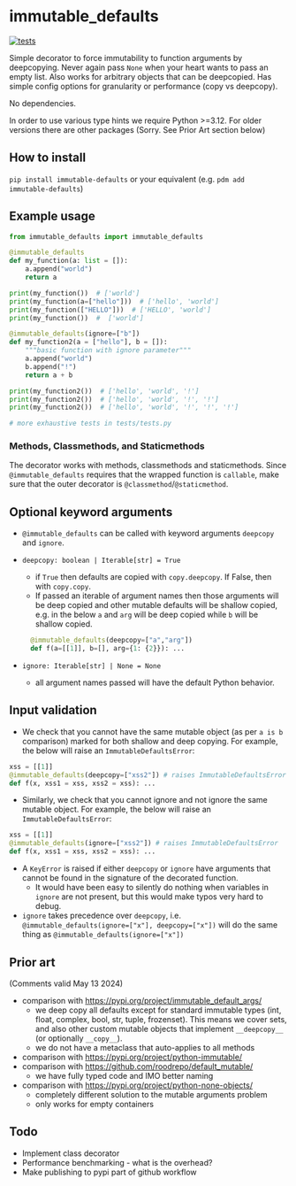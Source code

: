 # immutable_defaults

[![tests](https://github.com/clvnkhr/immutable-defaults/actions/workflows/python-package.yml/badge.svg)](https://github.com/clvnkhr/immutable-defaults/actions/workflows/python-package.yml)

Simple decorator to force immutability to function arguments by deepcopying. Never again pass `None` when your heart wants to pass an empty list. Also works for arbitrary objects that can be deepcopied. Has simple config options for granularity or performance (copy vs deepcopy).

No dependencies.

In order to use various type hints we require Python >=3.12. For older versions there are other packages (Sorry. See Prior Art section below)

## How to install

`pip install immutable-defaults` or your equivalent (e.g. `pdm add immutable-defaults`)

## Example usage

```python
from immutable_defaults import immutable_defaults 

@immutable_defaults
def my_function(a: list = []):
    a.append("world")
    return a

print(my_function())  # ['world']
print(my_function(a=["hello"]))  # ['hello', 'world']
print(my_function(["HELLO"]))  # ['HELLO', 'world']
print(my_function())  #  ['world']

@immutable_defaults(ignore=["b"])
def my_function2(a = ["hello"], b = []):
    """basic function with ignore parameter"""
    a.append("world")
    b.append("!")
    return a + b

print(my_function2())  # ['hello', 'world', '!']
print(my_function2())  # ['hello', 'world', '!', '!']
print(my_function2())  # ['hello', 'world', '!', '!', '!']

# more exhaustive tests in tests/tests.py
```

### Methods, Classmethods, and Staticmethods

The decorator works with methods, classmethods and staticmethods. Since `@immutable_defaults` requires that the wrapped function is `callable`, make sure that the outer decorator is `@classmethod`/`@staticmethod`.

## Optional keyword arguments

- `@immutable_defaults` can be called with keyword arguments `deepcopy` and `ignore`.
- `deepcopy: boolean | Iterable[str] = True`
  - if `True` then defaults are copied with `copy.deepcopy`. If False, then with `copy.copy`.
  - If passed an iterable of argument names then those arguments will be deep copied and other mutable defaults will be shallow copied, e.g. in the below `a` and `arg` will be deep copied while `b` will be shallow copied.

  ```python
    @immutable_defaults(deepcopy=["a","arg"]) 
    def f(a=[[1]], b=[], arg={1: {2}}): ...
  ```
  
- `ignore: Iterable[str] | None = None`
  - all argument names passed will have the default Python behavior.

## Input validation

- We check that you cannot have the same mutable object (as per `a is b` comparison) marked for both shallow and deep copying. For example, the below will raise an `ImmutableDefaultsError`:

```python
xss = [[1]]
@immutable_defaults(deepcopy=["xss2"]) # raises ImmutableDefaultsError
def f(x, xss1 = xss, xss2 = xss): ...
```

- Similarly, we check that you cannot ignore and not ignore the same mutable object. For example, the below will raise an `ImmutableDefaultsError`:

```python
xss = [[1]]
@immutable_defaults(ignore=["xss2"]) # raises ImmutableDefaultsError
def f(x, xss1 = xss, xss2 = xss): ...
```

- A `KeyError` is raised if either `deepcopy` or `ignore` have arguments that cannot be found in the signature of the decorated function.
  - It would have been easy to silently do nothing when variables in `ignore` are not present, but this would make typos very hard to debug.
- `ignore` takes precedence over `deepcopy`, i.e. `@immutable_defaults(ignore=["x"], deepcopy=["x"])` will do the same thing as `@immutable_defaults(ignore=["x"])`

## Prior art

(Comments valid May 13 2024)

- comparison with <https://pypi.org/project/immutable_default_args/>
  - we deep copy all defaults except for standard immutable types (int, float, complex, bool, str, tuple, frozenset). This means we cover sets, and also other custom mutable objects that implement `__deepcopy__` (or optionally `__copy__`).
  - we do not have a metaclass that auto-applies to all methods
- comparison with <https://pypi.org/project/python-immutable/>
- comparison with <https://github.com/roodrepo/default_mutable/>
  - we have fully typed code and IMO better naming
- comparison with <https://pypi.org/project/python-none-objects/>
  - completely different solution to the mutable arguments problem
  - only works for empty containers

## Todo

- Implement class decorator
- Performance benchmarking - what is the overhead?
- Make publishing to pypi part of github workflow
